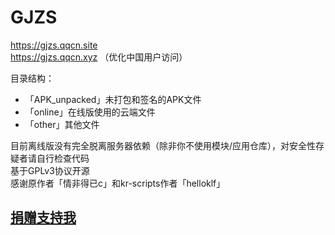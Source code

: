 # GJZS
https://gjzs.qqcn.site  
https://gjzs.qqcn.xyz （优化中国用户访问）
  
目录结构：  
- 「APK_unpacked」未打包和签名的APK文件
- 「online」在线版使用的云端文件
- 「other」其他文件
  
目前离线版没有完全脱离服务器依赖（除非你不使用模块/应用仓库），对安全性存疑者请自行检查代码  
基于GPLv3协议开源  
感谢原作者「情非得已c」和kr-scripts作者「helloklf」

## [捐赠支持我](https://coding-pages-bucket-3403475-7618161-17959-614140-1253773788.cos-website.ap-hongkong.myqcloud.com/)
